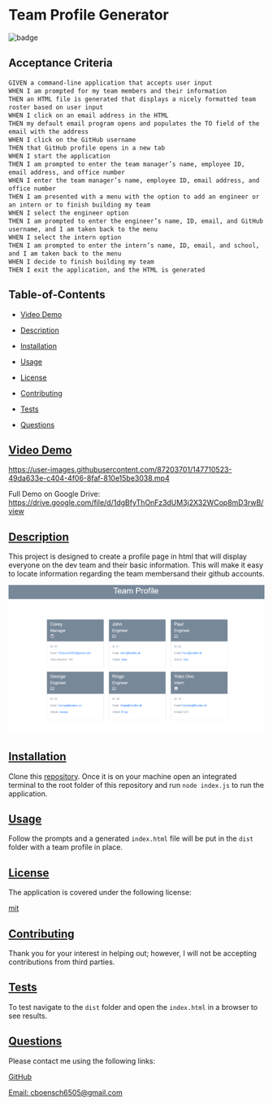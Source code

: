 
  # Team Profile Generator
  
  
  ![badge](https://img.shields.io/badge/license-mit-blue)
    
  ## Acceptance Criteria
  ```
  GIVEN a command-line application that accepts user input
  WHEN I am prompted for my team members and their information
  THEN an HTML file is generated that displays a nicely formatted team roster based on user input
  WHEN I click on an email address in the HTML
  THEN my default email program opens and populates the TO field of the email with the address
  WHEN I click on the GitHub username
  THEN that GitHub profile opens in a new tab
  WHEN I start the application
  THEN I am prompted to enter the team manager’s name, employee ID, email address, and office number
  WHEN I enter the team manager’s name, employee ID, email address, and office number
  THEN I am presented with a menu with the option to add an engineer or an intern or to finish building my team
  WHEN I select the engineer option
  THEN I am prompted to enter the engineer’s name, ID, email, and GitHub username, and I am taken back to the menu
  WHEN I select the intern option
  THEN I am prompted to enter the intern’s name, ID, email, and school, and I am taken back to the menu
  WHEN I decide to finish building my team
  THEN I exit the application, and the HTML is generated
  ```
  ## Table-of-Contents

  * [Video Demo](#video-demo)
  * [Description](#description)
  * [Installation](#installation)
  * [Usage](#usage)
  
  * [License](#license)
    
  * [Contributing](#contributing)
  * [Tests](#tests)
  * [Questions](#questions)
  
  ## [Video Demo](#video-demo)
  
  https://user-images.githubusercontent.com/87203701/147710523-49da633e-c404-4f06-8faf-810e15be3038.mp4 
  
  Full Demo on Google Drive: https://drive.google.com/file/d/1dgBfyThOnFz3dUM3j2X32WCop8mD3rwB/view
 
 ## [Description](#table-of-contents)

  This project is designed to create a profile page in html that will display everyone on the dev team and their basic information. This will make it easy to locate information regarding the team membersand their github accounts.
  
  ![Capture of Generated HTML](/assets/image/Capture.PNG)

  ## [Installation](#table-of-contents)

  Clone this [repository](https://github.com/cboensch6505/teamProfileGenerator). Once it is on your machine open an integrated terminal to the root folder of this repository and run ```node index.js``` to run the application.

  ## [Usage](#table-of-contents)

  Follow the prompts and a generated ```index.html``` file will be put in the ```dist``` folder with a team profile in place.
    
  
  ## [License](#table-of-contents)

  The application is covered under the following license:

  
  [mit](https://choosealicense.com/licenses/mit)
    
    

  ## [Contributing](#table-of-contents)
  
  
  Thank you for your interest in helping out; however, I will not be accepting contributions from third parties.
    

  ## [Tests](#table-of-contents)

  To test navigate to the ```dist``` folder and open the ```index.html``` in a browser to see results.

  ## [Questions](#table-of-contents)

  Please contact me using the following links:

  [GitHub](https://github.com/cboensch6505)

  [Email: cboensch6505@gmail.com](mailto:cboensch6505@gmail.com)

